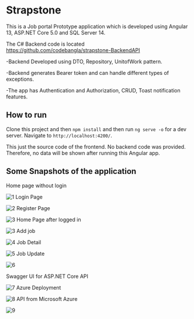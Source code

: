 # Strapstone

This is a Job portal Prototype application which is developed using Angular 13, ASP.NET Core 5.0 and SQL Server 14.

The C# Backend code is located https://github.com/codebangla/strapstone-BackendAPI

-Backend Developed using DTO, Repository, UnitofWork pattern.

-Backend generates Bearer token and can handle different types of exceptions.

-The app has Authentication and Authorization, CRUD, Toast notification features.


## How to run

Clone this project and then `npm install` and then
run `ng serve -o` for a dev server. Navigate to `http://localhost:4200/`. 

This just the source code of the frontend. No backend code was provided. Therefore, no data will be shown after running this Angular app.

## Some Snapshots of the application

Home page without login

![1](https://github.com/codebangla/strapstone-frontend/blob/master/src/assets/images/home-page-without-login.png)
Login Page

![2](https://github.com/codebangla/strapstone-frontend/blob/master/src/assets/images/login-page.png)
Register Page

![3](https://github.com/codebangla/strapstone-frontend/blob/master/src/assets/images/register-page.png)
Home Page after logged in

![3](https://github.com/codebangla/strapstone-frontend/blob/master/src/assets/images/home-page-after-logged-in.png)
Add job

![4](https://github.com/codebangla/strapstone-frontend/blob/master/src/assets/images/add-job.png)
Job Detail

![5](https://github.com/codebangla/strapstone-frontend/blob/master/src/assets/images/job-detail.png)
Job Update

![6](https://github.com/codebangla/strapstone-frontend/blob/master/src/assets/images/job-update.png)

Swagger UI for ASP.NET Core API

![7](https://github.com/codebangla/strapstone-frontend/blob/master/src/assets/images/swagger-api.png)
Azure Deployment

![8](https://github.com/codebangla/strapstone-frontend/blob/master/src/assets/images/azure-deployment.png)
API from Microsoft Azure 

![9](https://github.com/codebangla/strapstone-frontend/blob/master/src/assets/images/api-from-azure.png)





